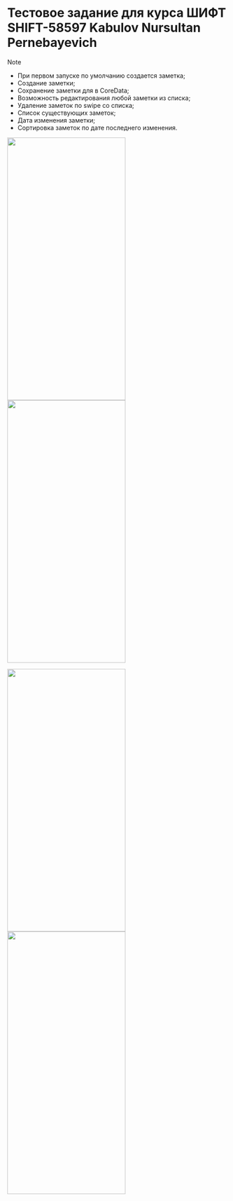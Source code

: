 # Тестовое задание для курса ШИФТ SHIFT-58597 Kabulov Nursultan Pernebayevich

> [!NOTE]
> - При первом запуске по умолчанию создается заметка;
> - Создание заметки;
> - Сохранение заметки для в CoreData;
> - Возможность редактирования любой заметки из списка;
> - Удаление заметок по swipe со списка;
> - Cписок существующих заметок;
> - Дата изменения заметки;
> - Сортировка заметок по дате последнего изменения.

<img src="https://github.com/iamkabulov/NotesAppTestTask/assets/72809300/e23cd1b4-b2b7-4854-a5c8-ebc11fec8525" width="270" height="600"> <img src="https://github.com/iamkabulov/NotesAppTestTask/assets/72809300/4e612b42-79a8-43d3-a136-e4c5f626228d" width="270" height="600"> 


<img src="https://github.com/iamkabulov/NotesAppTestTask/assets/72809300/3eec78c3-8c0d-47aa-a58e-578fd34394b2" width="270" height="600"> <img src="https://github.com/iamkabulov/NotesAppTestTask/assets/72809300/264171bd-15e0-4aeb-8227-cf2ed8f5a434" width="270" height="600">

